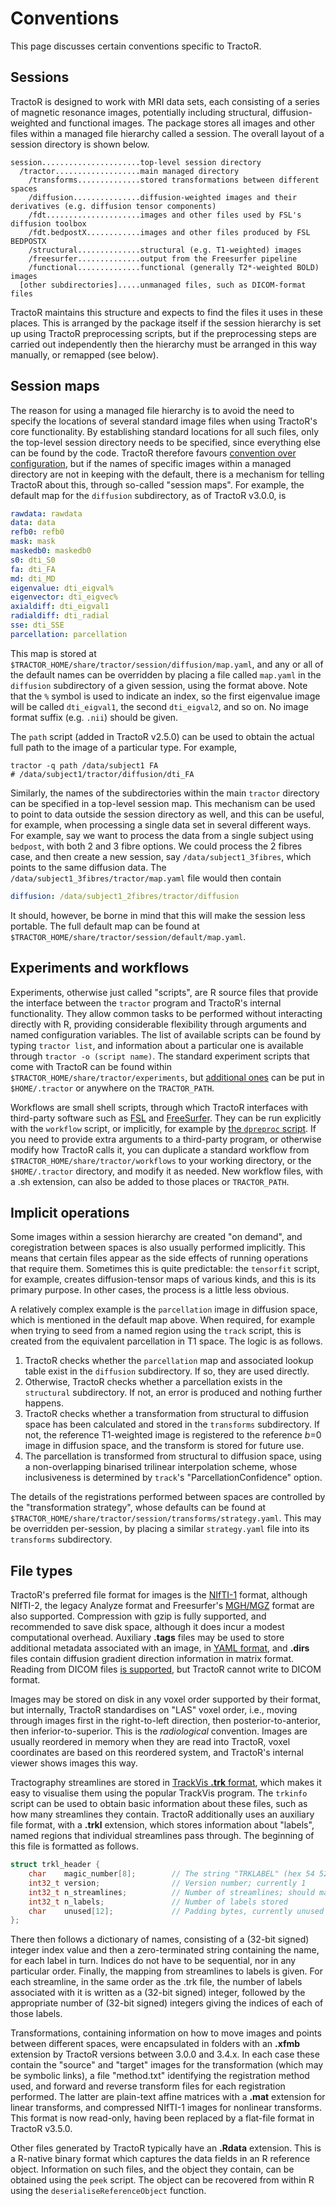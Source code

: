 # Conventions

This page discusses certain conventions specific to TractoR.

## Sessions

TractoR is designed to work with MRI data sets, each consisting of a series of magnetic resonance images, potentially including structural, diffusion-weighted and functional images. The package stores all images and other files within a managed file hierarchy called a session. The overall layout of a session directory is shown below.

    session......................top-level session directory
      /tractor...................main managed directory
        /transforms..............stored transformations between different spaces
        /diffusion...............diffusion-weighted images and their derivatives (e.g. diffusion tensor components)
        /fdt.....................images and other files used by FSL's diffusion toolbox
        /fdt.bedpostX............images and other files produced by FSL BEDPOSTX
        /structural..............structural (e.g. T1-weighted) images
        /freesurfer..............output from the Freesurfer pipeline
        /functional..............functional (generally T2*-weighted BOLD) images
      [other subdirectories].....unmanaged files, such as DICOM-format files

TractoR maintains this structure and expects to find the files it uses in these places. This is arranged by the package itself if the session hierarchy is set up using TractoR preprocessing scripts, but if the preprocessing steps are carried out independently then the hierarchy must be arranged in this way manually, or remapped (see below).

## Session maps

The reason for using a managed file hierarchy is to avoid the need to specify the locations of several standard image files when using TractoR's core functionality. By establishing standard locations for all such files, only the top-level session directory needs to be specified, since everything else can be found by the code. TractoR therefore favours [convention over configuration](http://en.wikipedia.org/wiki/Convention_over_configuration), but if the names of specific images within a managed directory are not in keeping with the default, there is a mechanism for telling TractoR about this, through so-called "session maps". For example, the default map for the `diffusion` subdirectory, as of TractoR v3.0.0, is

```yaml
rawdata: rawdata
data: data
refb0: refb0
mask: mask
maskedb0: maskedb0
s0: dti_S0
fa: dti_FA
md: dti_MD
eigenvalue: dti_eigval%
eigenvector: dti_eigvec%
axialdiff: dti_eigval1
radialdiff: dti_radial
sse: dti_SSE
parcellation: parcellation
```

This map is stored at `$TRACTOR_HOME/share/tractor/session/diffusion/map.yaml`, and any or all of the default names can be overridden by placing a file called `map.yaml` in the `diffusion` subdirectory of a given session, using the format above. Note that the `%` symbol is used to indicate an index, so the first eigenvalue image will be called `dti_eigval1`, the second `dti_eigval2`, and so on. No image format suffix (e.g. `.nii`) should be given.

The `path` script (added in TractoR v2.5.0) can be used to obtain the actual full path to the image of a particular type. For example,

    tractor -q path /data/subject1 FA
    # /data/subject1/tractor/diffusion/dti_FA

Similarly, the names of the subdirectories within the main `tractor` directory can be specified in a top-level session map. This mechanism can be used to point to data outside the session directory as well, and this can be useful, for example, when processing a single data set in several different ways. For example, say we want to process the data from a single subject using `bedpost`, with both 2 and 3 fibre options. We could process the 2 fibres case, and then create a new session, say `/data/subject1_3fibres`, which points to the same diffusion data. The `/data/subject1_3fibres/tractor/map.yaml` file would then contain

```yaml
diffusion: /data/subject1_2fibres/tractor/diffusion
```

It should, however, be borne in mind that this will make the session less portable. The full default map can be found at `$TRACTOR_HOME/share/tractor/session/default/map.yaml`.

## Experiments and workflows

Experiments, otherwise just called "scripts", are R source files that provide the interface between the `tractor` program and TractoR's internal functionality. They allow common tasks to be performed without interacting directly with R, providing considerable flexibility through arguments and named configuration variables. The list of available scripts can be found by typing `tractor list`, and information about a particular one is available through `tractor -o (script name)`. The standard experiment scripts that come with TractoR can be found within `$TRACTOR_HOME/share/tractor/experiments`, but [additional ones](TractoR-for-R-users.html) can be put in `$HOME/.tractor` or anywhere on the `TRACTOR_PATH`.

Workflows are small shell scripts, through which TractoR interfaces with third-party software such as [FSL](https://fsl.fmrib.ox.ac.uk/fsl/fslwiki/) and [FreeSurfer](http://www.freesurfer.net/fswiki). They can be run explicitly with the `workflow` script, or implicitly, for example by [the `dpreproc` script](diffusion-processing.html). If you need to provide extra arguments to a third-party program, or otherwise modify how TractoR calls it, you can duplicate a standard workflow from `$TRACTOR_HOME/share/tractor/workflows` to your working directory, or the `$HOME/.tractor` directory, and modify it as needed. New workflow files, with a .sh extension, can also be added to those places or `TRACTOR_PATH`.

## Implicit operations

Some images within a session hierarchy are created "on demand", and coregistration between spaces is also usually performed implicitly. This means that certain files appear as the side effects of running operations that require them. Sometimes this is quite predictable: the `tensorfit` script, for example, creates diffusion-tensor maps of various kinds, and this is its primary purpose. In other cases, the process is a little less obvious.

A relatively complex example is the `parcellation` image in diffusion space, which is mentioned in the default map above. When required, for example when trying to seed from a named region using the `track` script, this is created from the equivalent parcellation in T1 space. The logic is as follows.

1. TractoR checks whether the `parcellation` map and associated lookup table exist in the `diffusion` subdirectory. If so, they are used directly.
2. Otherwise, TractoR checks whether a parcellation exists in the `structural` subdirectory. If not, an error is produced and nothing further happens.
3. TractoR checks whether a transformation from structural to diffusion space has been calculated and stored in the `transforms` subdirectory. If not, the reference T1-weighted image is registered to the reference *b*=0 image in diffusion space, and the transform is stored for future use.
4. The parcellation is transformed from structural to diffusion space, using a non-overlapping binarised trilinear interpolation scheme, whose inclusiveness is determined by `track`'s "ParcellationConfidence" option.

The details of the registrations performed between spaces are controlled by the "transformation strategy", whose defaults can be found at `$TRACTOR_HOME/share/tractor/session/transforms/strategy.yaml`. This may be overridden per-session, by placing a similar `strategy.yaml` file into its `transforms` subdirectory.

## File types

TractoR's preferred file format for images is the [NIfTI-1](http://nifti.nimh.nih.gov/nifti-1) format, although NIfTI-2, the legacy Analyze format and Freesurfer's [MGH/MGZ](https://surfer.nmr.mgh.harvard.edu/fswiki/FsTutorial/MghFormat) format are also supported. Compression with gzip is fully supported, and recommended to save disk space, although it does incur a modest computational overhead. Auxiliary **.tags** files may be used to store additional metadata associated with an image, in [YAML format](http://yaml.org), and **.dirs** files contain diffusion gradient direction information in matrix format. Reading from DICOM files [is supported](TractoR-and-DICOM.html), but TractoR cannot write to DICOM format.

Images may be stored on disk in any voxel order supported by their format, but internally, TractoR standardises on "LAS" voxel order, i.e., moving through images first in the right-to-left direction, then posterior-to-anterior, then inferior-to-superior. This is the *radiological* convention. Images are usually reordered in memory when they are read into TractoR, voxel coordinates are based on this reordered system, and TractoR's internal viewer shows images this way.

Tractography streamlines are stored in [TrackVis **.trk** format](http://www.trackvis.org/docs/?subsect=fileformat), which makes it easy to visualise them using the popular TrackVis program. The `trkinfo` script can be used to obtain basic information about these files, such as how many streamlines they contain. TractoR additionally uses an auxiliary file format, with a **.trkl** extension, which stores information about "labels", named regions that individual streamlines pass through. The beginning of this file is formatted as follows.

```c
struct trkl_header {
    char    magic_number[8];        // The string "TRKLABEL" (hex 54 52 4b 4c 41 42 45 4c)
    int32_t version;                // Version number; currently 1
    int32_t n_streamlines;          // Number of streamlines; should match the .trk file
    int32_t n_labels;               // Number of labels stored
    char    unused[12];             // Padding bytes, currently unused
};
```

There then follows a dictionary of names, consisting of a (32-bit signed) integer index value and then a zero-terminated string containing the name, for each label in turn. Indices do not have to be sequential, nor in any particular order. Finally, the mapping from streamlines to labels is given. For each streamline, in the same order as the .trk file, the number of labels associated with it is written as a (32-bit signed) integer, followed by the appropriate number of (32-bit signed) integers giving the indices of each of those labels.

Transformations, containing information on how to move images and points between different spaces, were encapsulated in folders with an **.xfmb** extension by TractoR versions between 3.0.0 and 3.4.x. In each case these contain the "source" and "target" images for the transformation (which may be symbolic links), a file "method.txt" identifying the registration method used, and forward and reverse transform files for each registration performed. The latter are plain-text affine matrices with a **.mat** extension for linear transforms, and compressed NIfTI-1 images for nonlinear transforms. This format is now read-only, having been replaced by a flat-file format in TractoR v3.5.0.

Other files generated by TractoR typically have an **.Rdata** extension. This is a R-native binary format which captures the data fields in an R reference object. Information on such files, and the object they contain, can be obtained using the `peek` script. The object can be recovered from within R using the `deserialiseReferenceObject` function.
